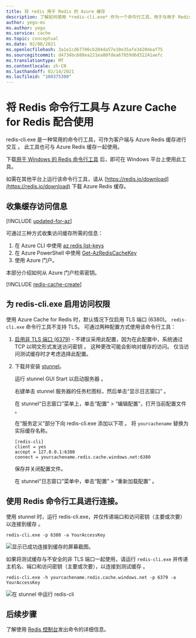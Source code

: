```yaml
---
title: 将 redis 用于 Redis 的 Azure 缓存
description: 了解如何使用 *redis-cli.exe* 作为一个命令行工具，用于与用于 Redis 的 Azure 缓存作为客户端进行交互
author: yegu-ms
ms.author: yegu
ms.service: cache
ms.topic: conceptual
ms.date: 02/08/2021
ms.openlocfilehash: 3a1e1cdb7706cb284da57e10e35afe3420deaf75
ms.sourcegitcommit: d4734bc680ea221ea80fdea67859d6d32241aefc
ms.translationtype: MT
ms.contentlocale: zh-CN
ms.lasthandoff: 02/14/2021
ms.locfileid: "100375300"
---
```

# <a name="use-the-redis-command-line-tool-with-azure-cache-for-redis"></a>将 Redis 命令行工具与 Azure Cache for Redis 配合使用

redis-cli.exe 是一种常用的命令行工具，可作为客户端与 Azure Redis 缓存进行交互  。 此工具也可与 Azure Redis 缓存一起使用。

下载[用于 Windows 的 Redis 命令行工具](https://github.com/MSOpenTech/redis/releases/) 后，即可在 Windows 平台上使用此工具。 

如需在其他平台上运行该命令行工具，请从 [https://redis.io/download](https://redis.io/download) 下载 Azure Redis 缓存。

## <a name="gather-cache-access-information"></a>收集缓存访问信息

[!INCLUDE [updated-for-az](../../includes/updated-for-az.md)]

可通过三种方式收集访问缓存所需的信息：

1. 在 Azure CLI 中使用 [az redis list-keys](/cli/azure/redis?view=azure-cli-latest#az-redis-list-keys)
2. 在 Azure PowerShell 中使用 [Get-AzRedisCacheKey](/powershell/module/az.rediscache/Get-AzRedisCacheKey)
3. 使用 Azure 门户。

本部分介绍如何从 Azure 门户检索密钥。

[!INCLUDE [redis-cache-create](../../includes/redis-cache-access-keys.md)]


## <a name="enable-access-for-redis-cliexe"></a>为 redis-cli.exe 启用访问权限

使用 Azure Cache for Redis 时，默认情况下仅启用 TLS 端口 (6380)。 `redis-cli.exe` 命令行工具不支持 TLS。 可通过两种配置方式使用该命令行工具：

1. [启用非 TLS 端口 (6379)](cache-configure.md#access-ports) - 不建议采用此配置，因为在此配置中，系统通过 TCP 以明文形式发送访问密钥  。 这种更改可能会影响对缓存的访问。 仅当访问测试缓存时才考虑选择此配置。

2. 下载并安装 [stunnel](https://www.stunnel.org/downloads.html)。

    运行 stunnel GUI Start 以启动服务器  。

    右键单击 stunnel 服务器的任务栏图标，然后单击“显示日志窗口”  。

    在 stunnel“日志窗口”菜单上，单击“配置” > “编辑配置”，打开当前配置文件   。

    在“服务定义”部分下向 redis-cli.exe 添加以下项   。 将 `yourcachename` 替换为实际缓存名称。 

    ```
    [redis-cli]
    client = yes
    accept = 127.0.0.1:6380
    connect = yourcachename.redis.cache.windows.net:6380
    ```

    保存并关闭配置文件。 
  
    在 stunnel“日志窗口”菜单中，单击“配置” > “重新加载配置”   。


## <a name="connect-using-the-redis-command-line-tool"></a>使用 Redis 命令行工具进行连接。

使用 stunnel 时，运行 redis-cli.exe，并仅传递端口和访问密钥（主要或次要）以连接到缓存    。

```
redis-cli.exe -p 6380 -a YourAccessKey
```

![显示已成功连接到缓存的屏幕截图。](media/cache-how-to-redis-cli-tool/cache-redis-cli-stunnel.png)

如果将测试缓存与不安全的非 TLS 端口一起使用，请运行 `redis-cli.exe` 并传递主机名、端口和访问密钥（主要或次要），以连接到测试缓存     。

```
redis-cli.exe -h yourcachename.redis.cache.windows.net -p 6379 -a YourAccessKey
```

![在 stunnel 中运行 redis-cli](media/cache-how-to-redis-cli-tool/cache-redis-cli-non-ssl.png)




## <a name="next-steps"></a>后续步骤

了解使用 [Redis 控制台](cache-configure.md#redis-console)发出命令的详细信息。